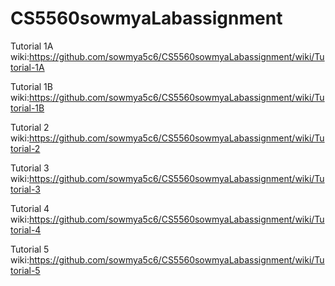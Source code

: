 # CS5560sowmyaLabassignment

Tutorial 1A wiki:https://github.com/sowmya5c6/CS5560sowmyaLabassignment/wiki/Tutorial-1A

Tutorial 1B wiki:https://github.com/sowmya5c6/CS5560sowmyaLabassignment/wiki/Tutorial-1B

Tutorial 2 wiki:https://github.com/sowmya5c6/CS5560sowmyaLabassignment/wiki/Tutorial-2

Tutorial 3 wiki:https://github.com/sowmya5c6/CS5560sowmyaLabassignment/wiki/Tutorial-3

Tutorial 4 wiki:https://github.com/sowmya5c6/CS5560sowmyaLabassignment/wiki/Tutorial-4

Tutorial 5 wiki:https://github.com/sowmya5c6/CS5560sowmyaLabassignment/wiki/Tutorial-5
